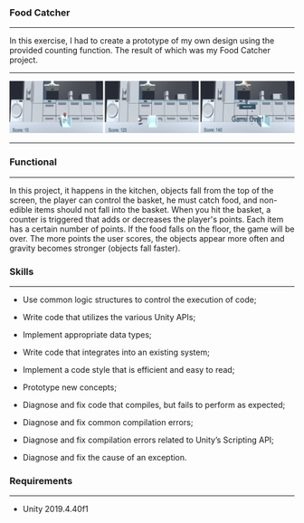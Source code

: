 ### Food Catcher

____

In this exercise, I had to create a prototype of my own design using the provided counting function. The result of which was my Food Catcher project.

____

<img src="https://github.com/PavelLyutikov/UnityLearn_FoodCatcher/blob/main/Screenshot/scr.png?raw=true" title="" alt="scr.png" data-align="center">

___

### Functional

____

In this project, it happens in the kitchen, objects fall from the top of the screen, the player can control the basket, he must catch food, and non-edible items should not fall into the basket. When you hit the basket, a counter is triggered that adds or decreases the player's points. Each item has a certain number of points. If the food falls on the floor, the game will be over. The more points the user scores, the objects appear more often and gravity becomes stronger (objects fall faster).

### Skills

____

- Use common logic structures to control the execution of code;

- Write code that utilizes the various Unity APIs;

- Implement appropriate data types;

- Write code that integrates into an existing system;

- Implement a code style that is efficient and easy to read;

- Prototype new concepts;

- Diagnose and fix code that compiles, but fails to perform as expected;

- Diagnose and fix common compilation errors;

- Diagnose and fix compilation errors related to Unity’s Scripting API;

- Diagnose and fix the cause of an exception.

### Requirements

____

- Unity 2019.4.40f1
